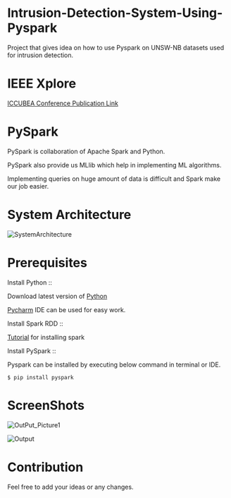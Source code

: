 # Intrusion-Detection-System-Using-Pyspark
Project that gives idea on how to use Pyspark on UNSW-NB datasets used for intrusion detection.


# IEEE Xplore
[ ICCUBEA Conference Publication Link ](https://ieeexplore.ieee.org/abstract/document/9129587 "IEEE Paper Title: Design and Evaluation of Scalable Intrusion Detection System Using Machine Learning and Apache Spark")

# PySpark
PySpark is collaboration of Apache Spark and Python.

PySpark also provide us MLlib which help in implementing ML algorithms.

Implementing queries on huge amount of data is difficult and Spark make our job easier.

# System Architecture

![SystemArchitecture](https://user-images.githubusercontent.com/18304197/61031713-b28a0380-a3dd-11e9-9992-5b732dbef3cc.png)


# Prerequisites 

Install Python :: 

Download latest version of [Python](https://www.python.org/downloads/)

[Pycharm](https://www.jetbrains.com/pycharm/) IDE can be used for easy work.


Install Spark RDD ::

[Tutorial](https://spark.apache.org/docs/latest/index.html) for installing spark

Install PySpark ::

Pyspark can be installed by executing below command in terminal or IDE.

```
$ pip install pyspark 
```


# ScreenShots

![OutPut_Picture1](https://user-images.githubusercontent.com/18304197/61111321-f09f2a00-a4a6-11e9-8245-a8ac03ae68ee.png)


![Output](https://user-images.githubusercontent.com/18304197/61111539-715e2600-a4a7-11e9-9c25-b117e545d042.png)

# Contribution 

Feel free to add your ideas or any changes.


